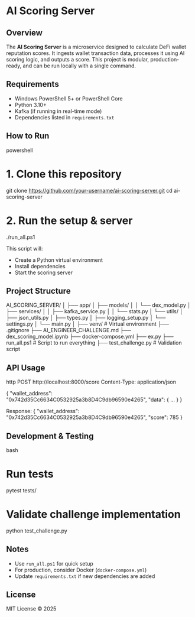 # AI Scoring Server

## Overview

The **AI Scoring Server** is a microservice designed to calculate DeFi wallet reputation scores. It ingests wallet transaction data, processes it using AI scoring logic, and outputs a score. This project is modular, production-ready, and can be run locally with a single command.

## Requirements

* Windows PowerShell 5+ or PowerShell Core
* Python 3.10+
* Kafka (if running in real-time mode)
* Dependencies listed in `requirements.txt`

## How to Run

powershell
# 1. Clone this repository
git clone https://github.com/your-username/ai-scoring-server.git
cd ai-scoring-server

# 2. Run the setup & server
./run_all.ps1


This script will:

* Create a Python virtual environment
* Install dependencies
* Start the scoring server

## Project Structure


AI_SCORING_SERVER/
│
├── app/
│   ├── models/
│   │   └── dex_model.py
│   ├── services/
│   │   ├── kafka_service.py
│   │   └── stats.py
│   └── utils/
│       ├── json_utils.py
│       ├── types.py
│       ├── logging_setup.py
│       └── settings.py
│   └── main.py
│
├── venv/                  # Virtual environment
├── .gitignore
├── AI_ENGINEER_CHALLENGE.md
├── dex_scoring_model.ipynb
├── docker-compose.yml
├── ex.py
├── run_all.ps1             # Script to run everything
├── test_challenge.py        # Validation script


## API Usage

http
POST http://localhost:8000/score
Content-Type: application/json

{
  "wallet_address": "0x742d35Cc6634C0532925a3b8D4C9db96590e4265",
  "data": { ... }
}

Response:
{
  "wallet_address": "0x742d35Cc6634C0532925a3b8D4C9db96590e4265",
  "score": 785
}


## Development & Testing

bash
# Run tests
pytest tests/

# Validate challenge implementation
python test_challenge.py

## Notes

* Use `run_all.ps1` for quick setup
* For production, consider Docker (`docker-compose.yml`)
* Update `requirements.txt` if new dependencies are added

## License

MIT License © 2025
